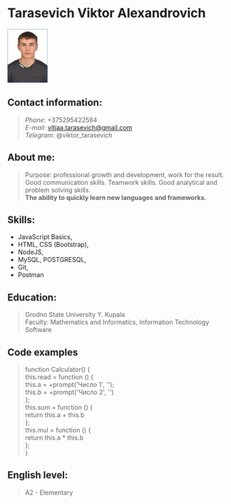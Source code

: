 # Tarasevich Viktor Alexandrovich

![](589409672.jpg)  

## Contact information:
> *Phone*: +375295422584  
*E-mail*: vitjaa.tarasevich@gmail.com  
*Telegram*: @viktor_tarasevich  

## About me:
> Purpose: professional growth and development, work for the result.  
Good communication skills. Teamwork skills.
Good analytical and problem solving skills.  
**The ability to quickly learn new languages and frameworks.**  

## Skills:
* JavaScript Basics,
* HTML, CSS (Bootstrap),
* NodeJS,
* MySQL, POSTGRESQL,
* Git,
* Postman

## Education:
>Grodno State University Y. Kupala  
Faculty: Mathematics and Informatics, Information Technology Software  

## Code examples
>function Calculator() {  
this.read = function () {  
this.a = +prompt('Число 1', '');  
this.b = +prompt('Число 2', '')  
};  
this.sum = function () {  
return this.a + this.b  
};  
this.mul = function () {  
return this.a * this.b  
};  
}

## English level:
>A2 - Elementary  
